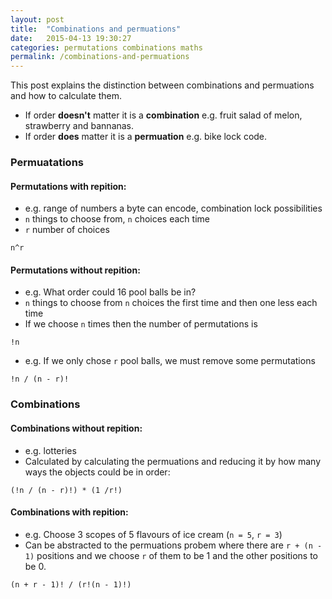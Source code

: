 ```yaml
---
layout: post
title:  "Combinations and permuations"
date:   2015-04-13 19:30:27
categories: permutations combinations maths
permalink: /combinations-and-permuations
---
```



This post explains the distinction between combinations and permuations and how to calculate them.

- If order **doesn't** matter it is a **combination** e.g. fruit salad of melon, strawberry and bannanas.
- If order **does** matter it is a **permuation** e.g. bike lock code.


### Permuatations

#### Permutations with repition:

- e.g. range of numbers a byte can encode, combination lock possibilities
- `n` things to choose from, `n` choices each time
- `r` number of choices

```
n^r
```

#### Permutations without repition:

- e.g. What order could 16 pool balls be in?
- `n` things to choose from `n` choices the first time and then one less each time
- If we choose `n` times then the number of permutations is

```
!n
```

- e.g. If we only chose `r` pool balls, we must remove some permutations

```
!n / (n - r)!
```

### Combinations

#### Combinations without repition:

- e.g. lotteries
- Calculated by calculating the permuations and reducing it by how many ways the objects could be in order:

```
(!n / (n - r)!) * (1 /r!)
```

#### Combinations with repition:

- e.g. Choose 3 scopes of 5 flavours of ice cream (`n = 5`, `r = 3`)
- Can be abstracted to the permuations probem where
there are `r + (n - 1)` positions and we choose `r` of them to be 1 and the other positions to be 0.

```
(n + r - 1)! / (r!(n - 1)!)
```